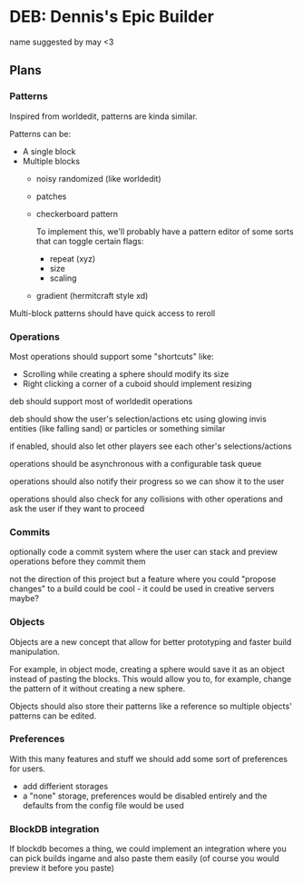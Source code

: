 # DEB: Dennis's Epic Builder

name suggested by may <3

## Plans

### Patterns

Inspired from worldedit, patterns are kinda similar.

Patterns can be:

- A single block
- Multiple blocks
  - noisy randomized (like worldedit)
  - patches
  - checkerboard pattern

    To implement this, we'll probably have a pattern editor of some sorts that can toggle certain flags:
    - repeat (xyz)
    - size
    - scaling

  - gradient (hermitcraft style xd)

Multi-block patterns should have quick access to reroll

### Operations

Most operations should support some "shortcuts" like:

- Scrolling while creating a sphere should modify its size
- Right clicking a corner of a cuboid should implement resizing

deb should support most of worldedit operations

deb should show the user's selection/actions etc using glowing invis entities (like falling sand) or particles or something similar

if enabled, should also let other players see each other's selections/actions

operations should be asynchronous with a configurable task queue

operations should also notify their progress so we can show it to the user

operations should also check for any collisions with other operations and ask the user if they want to proceed

### Commits

optionally code a commit system where the user can stack and preview operations before they commit them

not the direction of this project but a feature where you could "propose changes" to a build could be cool - it could be used in creative servers maybe?

### Objects

Objects are a new concept that allow for better prototyping and faster build manipulation.

For example, in object mode, creating a sphere would save it as an object instead of pasting the blocks.
This would allow you to, for example, change the pattern of it without creating a new sphere.

Objects should also store their patterns like a reference so multiple objects' patterns can be edited.

### Preferences

With this many features and stuff we should add some sort of preferences for users.

- add differient storages
- a "none" storage, preferences would be disabled entirely and the defaults from the config file would be used

### BlockDB integration

If blockdb becomes a thing, we could implement an integration where you can pick builds ingame and also paste them easily (of course you would preview it before you paste)
